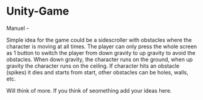 # Unity-Game

Manuel -

Simple idea for the game could be a sidescroller with obstacles where the character is moving at all times. The player can only press the whole screen as 1 button to switch the player from down gravity to up gravity to avoid the obstacles. When down gravity, the character runs on the ground, when up gravity the character runs on the ceiling. If character hits an obstacle (spikes) it dies and starts from start, other obstacles can be holes, walls, etc.

Will think of more. If you think of seomething add your ideas here.
